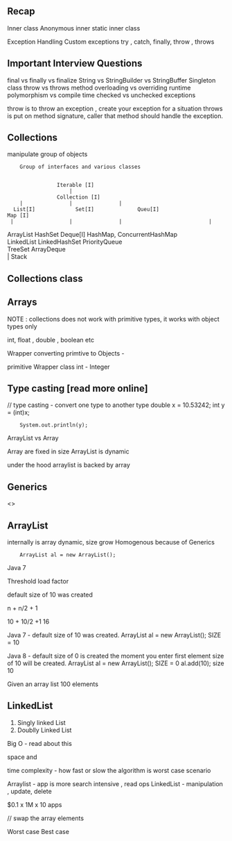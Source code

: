 ## Recap 


Inner class 
Anonymous inner 
static inner class 


Exception Handling 
Custom exceptions 
try , catch, finally, throw , throws 

## Important Interview Questions 

final vs finally vs finalize
String vs StringBuilder vs StringBuffer
Singleton class
throw vs throws
method overloading vs overriding 
runtime polymorphism vs compile time 
checked vs unchecked exceptions 



throw is to throw an exception , create your exception for a situation 
throws is put on method signature, caller that method should handle the exception.


## Collections
manipulate group of objects 



        Group of interfaces and various classes 


                    Iterable [I]
                        |
                    Collection [I]
        |               |               |
      List[I]             Set[I]              Queu[I]                       Map [I]  
     |                  |               |                            |   
ArrayList           HashSet             Deque[I]                     HashMap, ConcurrentHashMap  
LinkedList         LinkedHashSet        PriorityQueue               
                    TreeSet             ArrayDeque          
    |
Stack 

## Collections class 
## Arrays 


NOTE : collections does not work with primitive types,
it works with object types only 


int, float , double , boolean etc 

Wrapper 
converting primtive to Objects - 

primitive             Wrapper class
int                 - Integer 

## Type casting [read more online]
// type casting  - convert one type to another type
double x = 10.53242;
int y = (int)x;

        System.out.println(y);


ArrayList vs Array 

Array are fixed in size 
ArrayList is dynamic 


under the hood arraylist is backed by array


## Generics 
<>

## ArrayList
internally is array 
dynamic, size grow 
Homogenous because of Generics







        ArrayList al = new ArrayList();
Java 7 



Threshold
load factor 


default size of 10 was created


n + n/2 + 1 


10 + 10/2 +1 
16 





Java 7 - default size of 10 was created.
ArrayList al = new ArrayList();
SIZE = 10

Java 8 - default size of 0 is created 
the moment you enter first element 
size of 10 will be created.
ArrayList al = new ArrayList(); 
SIZE = 0
al.add(10);
size 10 





Given an array list 
100 elements 








## LinkedList 

1. Singly linked List 
2. Doublly Linked List 





Big O - read about this 

space and 

time complexity - how fast or slow the algorithm is 
worst case scenario 


Arraylist   - app is more search intensive , read ops 
LinkedList  - manipulation , update, delete 

$0.1   x 1M x 10 apps



// swap the array elements 






Worst case 
Best case 
























